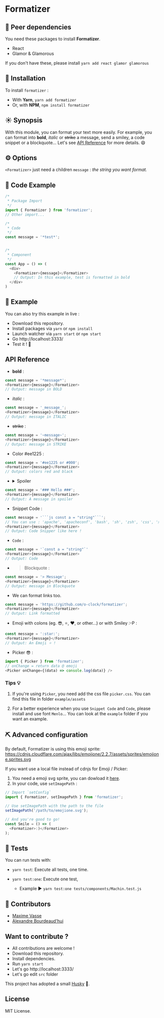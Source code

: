 # Formatizer

## :muscle: Peer dependencies
You need these packages to install **Formatizer**.
  * React
  * Glamor & Glamorous

If you don't have these, please install `yarn add react glamor glamorous`


## :rocket: Installation
To install `formatizer` :
  * With **Yarn**, `yarn add formatizer`
  * Or, with **NPM**, `npm install formatizer`


## :sunny: Synopsis
With this module, you can format your text more easily. For example, you can format into **bold**, _italic_ or ~~strike~~ a message, send a smiley, a code snippet or a blockquote... Let's see [API Reference](readme.md#api-reference) for more details. :smile:


## :gear: Options
`<Formatizer>` just need a children `message` : _the string you want format._


## :eyes: Code Example
```js
/*
 * Package Import
 */
import { Formatizer } from 'formatizer';
// Other import...

/*
 * Code
 */
const message = '*test*';


/*
 * Component
 */
const App = () => (
  <div>
    <Formatizer>{message}</Formatizer>
    // Output: In this example, test is formatted in bold
  </div>
)
```


## :eyes: Example

You can also try this example in live :
  * Download this repository.
  * Install packages via `yarn` or `npm install`
  * Launch watcher via `yarn start` or `npm start`
  * Go http://localhost:3333/
  * Test it ! :tada:


## API Reference

* **bold** :   
```js
const message = '*message*';
<Formatizer>{message}</Formatizer>
// Output: message in BOLD
```

* _italic_ :   
```js
const message = '_message_';
<Formatizer>{message}</Formatizer>
// Output: message in ITALIC
```

* ~~strike~~ :   
```js
const message = '~message~';
<Formatizer>{message}</Formatizer>
// Output: message in STRIKE
```

* Color #ee1225 :   
```js
const message = '#ee1225 or #000';
<Formatizer>{message}</Formatizer>
// Output: colors red and black
```

* <details>
  <summary>Spoiler</summary>
  </details>
```js
const message = '### Hello ###';   
<Formatizer>{message}</Formatizer>
// Output: A message in spoiler
```

* Snippet Code :
```js
const message = '```js const a = "string"```';   
// You can use : 'apache', 'apacheconf', 'bash', 'sh', 'zsh', 'css', 'xml', 'html', 'xhtml', 'rss', 'atom', 'xjb', 'xsd', 'xsl', 'plist', 'ini', 'json', 'javascript', 'js', 'jsx', 'less', 'markdown', 'md', 'mkdown', 'mkd', 'php', 'scss', 'sql', 'stylus', 'styl' or 'twig',
<Formatizer>{message}</Formatizer>
// Output: Code Snipper like here !
```

* `Code` :
```js
const message = '`const a = "string"`'
<Formatizer>{message}</Formatizer>
// Output: Code
```

* > Blockquote :   
```js
const message = '> Message';
<Formatizer>{message}</Formatizer>
// Output: message in Blockquote
```

* We can format links too.
```js
const message = 'https://github.com/o-clock/formatizer';
<Formatizer>{message}</Formatizer>
// Output: Link formatted
```

* Emoji with colons (eg. :sunglasses:, :star:, :heart:, or other...) or with Smiley :-P :
```js
const message = ':star:';
<Formatizer>{message}</Formatizer>
// Output: An Emoji ⭐️ !
```

* Picker :sunglasses: :
```js
import { Picker } from 'formatizer';
// onChange = return data @ emoji
<Picker onChange={(data) => console.log(data)} />
```

### Tips :bulb:

1. If you're using `Picker`, you need add the css file `picker.css`. You can find this file in folder `example/assets`

2. For a better experience when you use `Snippet Code` and `Code`, please install and use font `Menlo`... You can look at the `example` folder if you want an example.


## :pick: Advanced configuration

By default, Formatizer is using this emoji sprite:  
https://cdnjs.cloudflare.com/ajax/libs/emojione/2.2.7/assets/sprites/emojione.sprites.svg

If you want use a local file instead of cdnjs for Emoji / Picker:  
1. You need a emoji svg sprite, you can dowload it [here](https://github.com/emojione/emojione/blob/2.2.7/assets/sprites/emojione.sprites.svg).
2. In your code, use `setImagePath` :
```js
// Import `setConfig`
import { Formatizer, setImagePath } from 'formatizer';

// Use setImagePath with the path to the file
setImagePath('/path/to/emojione.svg');

// And you're good to go!
const Smile = () => (
  <Formatizer>:)</Formatizer>
);
```


## :construction: Tests
You can run tests with:

* `yarn test`: Execute all tests, one time.

* `yarn test:one`: Execute one test,
    * Example :arrow_forward: `yarn test:one tests/components/Machin.test.js`


## :busts_in_silhouette: Contributors
* [Maxime Vasse](https://github.com/webdif)
* [Alexandre Bourdeaud'hui](https://github.com/alexandrebourdeaudhui)


## Want to contribute ?
 * All contributions are welcome !
  * Download this repository.
  * Install dependencies.
  * Run `yarn start`
  * Let's go http://localhost:3333/
  * Let's go edit `src` folder


This project has adopted a small [Husky](https://github.com/typicode/husky) :dog:.


## License

MIT License.
